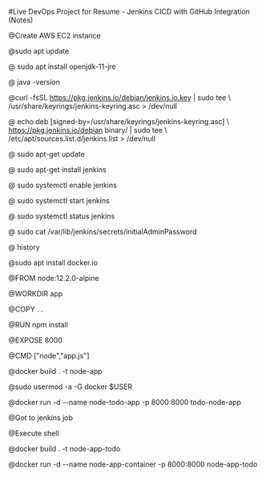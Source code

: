 #Live DevOps Project for Resume - Jenkins CICD with GitHub Integration (Notes)

@Create AWS EC2 instance


@sudo apt update

@ sudo apt install openjdk-11-jre


@  java -version

@curl -fsSL https://pkg.jenkins.io/debian/jenkins.io.key | sudo tee \   /usr/share/keyrings/jenkins-keyring.asc > /dev/null 

@ echo deb [signed-by=/usr/share/keyrings/jenkins-keyring.asc] \   https://pkg.jenkins.io/debian binary/ | sudo tee \   /etc/apt/sources.list.d/jenkins.list > /dev/null

@ sudo apt-get update 

 @ sudo apt-get install jenkins
 
 @  sudo systemctl enable jenkins
 
 @  sudo systemctl start jenkins 
 
 @  sudo systemctl status jenkins
 
 @ sudo cat /var/lib/jenkins/secrets/initialAdminPassword
 
 @  history
 
@sudo apt install docker.io

@FROM node:12.2.0-alpine

@WORKDIR app

@COPY . .

@RUN npm install

@EXPOSE 8000

@CMD ["node","app.js"]

@docker build . -t node-app

@sudo usermod -a -G docker $USER

@docker run -d --name node-todo-app -p 8000:8000 todo-node-app

@Got to jenkins job

@Execute shell

@docker build . -t node-app-todo

@docker run -d --name node-app-container -p 8000:8000 node-app-todo




